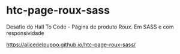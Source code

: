 # htc-page-roux-sass
Desafio do Hall To Code - Página de produto Roux. Em SASS e com responsividade

https://alicedelpuppo.github.io/htc-page-roux-sass/
